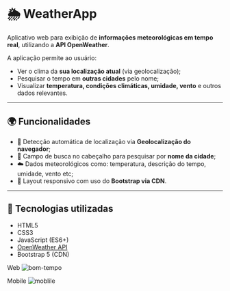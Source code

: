 # 🌦️ WeatherApp

Aplicativo web para exibição de **informações meteorológicas em tempo real**, utilizando a **API OpenWeather**.

A aplicação permite ao usuário:
- Ver o clima da **sua localização atual** (via geolocalização);
- Pesquisar o tempo em **outras cidades** pelo nome;
- Visualizar **temperatura, condições climáticas, umidade, vento** e outros dados relevantes.

---

## 🌍 Funcionalidades

- 📍 Detecção automática de localização via **Geolocalização do navegador**;
- 🔎 Campo de busca no cabeçalho para pesquisar por **nome da cidade**;
- ☁️ Dados meteorológicos como: temperatura, descrição do tempo, umidade, vento etc;
- 📱 Layout responsivo com uso do **Bootstrap via CDN**.

---

## 🔧 Tecnologias utilizadas

- HTML5  
- CSS3  
- JavaScript (ES6+)  
- [OpenWeather API](https://openweathermap.org/api)  
- Bootstrap 5 (CDN)

Web 
![bom-tempo](https://github.com/user-attachments/assets/17367afb-4251-46a8-a5b4-695d13a88f82)

Mobile
![moblile](https://github.com/user-attachments/assets/8180f3aa-5132-4865-8e7d-ef3b7edb509d)

